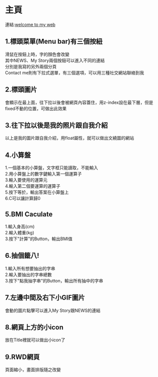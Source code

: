 # 主頁

連結:[welcome to my web](https://a8s287.github.io/wd107b/exercise/FINALEXAM/NEW.htm)

## 1.標頭菜單(Menu bar)有三個按紐
滑鼠在按鈕上時，字的顏色會改變<br>
其中NEWS、My Story兩個按鈕可以進入不同的連結<br>
分別是我寫的另外兩個分頁<br>
Contact me則有下拉式選單，有三個選項，可以用三種社交網站聯絡到我<br>

## 2.標頭圖片
會顯示在最上面，往下拉以後會被網頁內容蓋住，用z-index設在最下層，但是fixed不動的位置，可做出此效果

## 3.往下拉以後是我的照片跟自我介紹
以上是我的圖片跟自我介紹，用float屬性，就可以做出文繞圖的網站

## 4.小算盤
1.一個基本的小算盤，文字框只能讀取，不能輸入<br>
2.用小算盤上的數字鍵輸入第一個運算子<br>
3.輸入要使用的運算元<br>
4.輸入第二個要運算的運算子<br>
5.按下等於，輸出答案在小算盤上<br>
6.C可以讓計算歸0<br>

## 5.BMI Caculate
1.輸入身高(cm)<br>
2.輸入體重(kg)<br>
3.按下"計算"的Button，輸出BMI值<br>

## 6.抽個籤八!
1.輸入所有想要抽出的字串<br>
2.輸入要抽出的字串總數<br>
3.按下"點我抽字串"的Button，輸出所有抽中的字串<br>

## 7.左邊中間及右下小GIF圖片
會動的圖片點擊可以進入My Story跟NEWS的連結

## 8.網頁上方的小icon
放在Title裡就可以做出小icon了

## 9.RWD網頁
頁面縮小，畫面排版隨之改變
